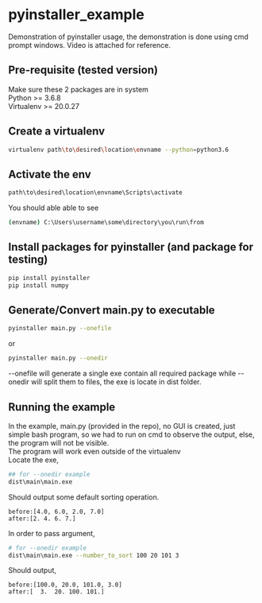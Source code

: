 # pyinstaller_example
 Demonstration of pyinstaller usage, the demonstration is done using cmd prompt windows. Video is attached for reference.

## Pre-requisite (tested version)
Make sure these 2 packages are in system   
Python >= 3.6.8   
Virtualenv >= 20.0.27

## Create a virtualenv
```bash
virtualenv path\to\desired\location\envname --python=python3.6
```

## Activate the env
```bash
path\to\desired\location\envname\Scripts\activate
```

You should able able to see 
```bash
(envname) C:\Users\username\some\directory\you\run\from
```

## Install packages for pyinstaller (and package for testing)
```bash
pip install pyinstaller
pip install numpy
```

## Generate/Convert main.py to executable
```bash
pyinstaller main.py --onefile
```
or
```bash
pyinstaller main.py --onedir
```

--onefile will generate a single exe contain all required package while --onedir will split them to files, the exe is locate in dist folder.

## Running the example
In the example, main.py (provided in the repo), no GUI is created, just simple bash program, so we had to run on cmd to observe the output, else, the program will not be visible.  
The program will work even outside of the virtualenv  
Locate the exe,
```bash
## for --onedir example
dist\main\main.exe
```

Should output some default sorting operation. 
```
before:[4.0, 6.0, 2.0, 7.0]
after:[2. 4. 6. 7.]
```

In order to pass argument,
```bash
# for --onedir example
dist\main\main.exe --number_to_sort 100 20 101 3
```
Should output,
```
before:[100.0, 20.0, 101.0, 3.0]
after:[  3.  20. 100. 101.]
```

